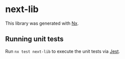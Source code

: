 # next-lib

This library was generated with [Nx](https://nx.dev).

## Running unit tests

Run `nx test next-lib` to execute the unit tests via [Jest](https://jestjs.io).
